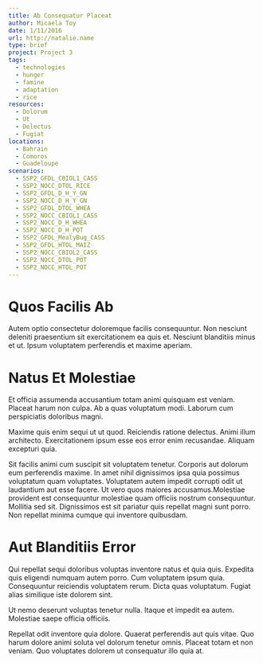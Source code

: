 ```yaml
---
title: Ab Consequatur Placeat
author: Micaela Toy
date: 1/11/2016
url: http://natalie.name
type: brief
project: Project 3
tags:
  - technologies
  - hunger
  - famine
  - adaptation
  - rice
resources:
  - Dolorum
  - Ut
  - Delectus
  - Fugiat
locations:
  - Bahrain
  - Comoros
  - Guadeloupe
scenarios:
  - SSP2_GFDL_CBIOL1_CASS
  - SSP2_NOCC_DTOL_RICE
  - SSP2_GFDL_D_H_Y_GN
  - SSP2_NOCC_D_H_Y_GN
  - SSP2_GFDL_DTOL_WHEA
  - SSP2_NOCC_CBIOL1_CASS
  - SSP2_NOCC_D_H_WHEA
  - SSP2_NOCC_D_H_POT
  - SSP2_GFDL_MealyBug_CASS
  - SSP2_GFDL_HTOL_MAIZ
  - SSP2_NOCC_CBIOL2_CASS
  - SSP2_NOCC_DTOL_POT
  - SSP2_NOCC_HTOL_POT
---
```


# Quos Facilis Ab
Autem optio consectetur doloremque facilis consequuntur. Non nesciunt deleniti praesentium sit exercitationem ea quis et. Nesciunt blanditiis minus et ut. Ipsum voluptatem perferendis et maxime aperiam.

# Natus Et Molestiae
Et officia assumenda accusantium totam animi quisquam est veniam. Placeat harum non culpa. Ab a quas voluptatum modi. Laborum cum perspiciatis doloribus magni.
 Maxime quis enim sequi ut ut quod. Reiciendis ratione delectus. Animi illum architecto. Exercitationem ipsum esse eos error enim recusandae. Aliquam excepturi quia.
 Sit facilis animi cum suscipit sit voluptatem tenetur. Corporis aut dolorum eum perferendis maxime. In amet nihil dignissimos ipsa quia possimus voluptatum quam voluptates. Voluptatem autem impedit corrupti odit ut laudantium aut esse facere. Ut vero quos maiores accusamus.Molestiae provident est consequuntur molestiae quam officiis nostrum consequuntur. Mollitia sed sit. Dignissimos est sit pariatur quis repellat magni sunt porro. Non repellat minima cumque qui inventore quibusdam.

# Aut Blanditiis Error
Qui repellat sequi doloribus voluptas inventore natus et quia quis. Expedita quis eligendi numquam autem porro. Cum voluptatem ipsum quia. Consequuntur reiciendis voluptatem rerum. Dicta quas voluptatum. Fugiat alias similique iste dolorem sint.
 Ut nemo deserunt voluptas tenetur nulla. Itaque et impedit ea autem. Molestiae saepe officia officiis.
 Repellat odit inventore quia dolore. Quaerat perferendis aut quis vitae. Quo harum dolore animi soluta vel dolorum tenetur omnis. Placeat totam et non veniam. Quo voluptates dolorem ut consequatur illo quia at.
